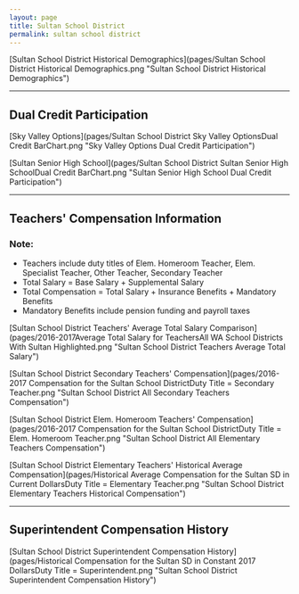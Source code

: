 ```yaml
---
layout: page
title: Sultan School District
permalink: sultan school district
---
```



[Sultan School District Historical Demographics](pages/Sultan School District Historical Demographics.png "Sultan School District Historical Demographics")

___

## Dual Credit Participation

[Sky Valley Options](pages/Sultan School District Sky Valley OptionsDual Credit BarChart.png "Sky Valley Options Dual Credit Participation")

[Sultan Senior High School](pages/Sultan School District Sultan Senior High SchoolDual Credit BarChart.png "Sultan Senior High School Dual Credit Participation")


___

## Teachers' Compensation Information
### Note:
- Teachers include duty titles of Elem. Homeroom Teacher, Elem. Specialist Teacher, Other Teacher, Secondary Teacher
- Total Salary = Base Salary + Supplemental Salary
- Total Compensation = Total Salary + Insurance Benefits + Mandatory Benefits
- Mandatory Benefits include pension funding and payroll taxes

[Sultan School District Teachers' Average Total Salary Comparison](pages/2016-2017Average Total Salary for TeachersAll WA School Districts With Sultan Highlighted.png "Sultan School District Teachers Average Total Salary")

[Sultan School District Secondary Teachers' Compensation](pages/2016-2017 Compensation for the Sultan School DistrictDuty Title = Secondary Teacher.png "Sultan School District All Secondary Teachers Compensation")

[Sultan School District Elem. Homeroom Teachers' Compensation](pages/2016-2017 Compensation for the Sultan School DistrictDuty Title = Elem. Homeroom Teacher.png "Sultan School District All Elementary Teachers Compensation")

[Sultan School District Elementary Teachers' Historical Average Compensation](pages/Historical Average Compensation for the Sultan SD in Current DollarsDuty Title = Elementary Teacher.png "Sultan School District Elementary Teachers Historical Compensation")


___

## Superintendent Compensation History

[Sultan School District Superintendent Compensation History](pages/Historical Compensation for the Sultan SD in Constant 2017 DollarsDuty Title = Superintendent.png "Sultan School District Superintendent Compensation History")

